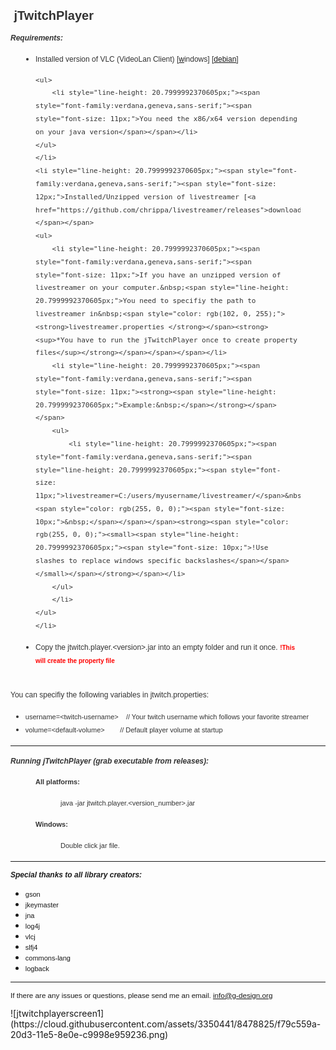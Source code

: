 <html><body>
<p style="font-weight: normal; line-height: 1.2; color: rgb(51, 51, 51); font-family: sans-serif, Arial, Verdana, 'Trebuchet MS';"><span style="font-size:20px;"><span style="font-family:verdana,geneva,sans-serif;">&nbsp;<strong>jTwitchPlayer</strong>&nbsp;</span></span></p>

<p style="color: rgb(51, 51, 51); font-family: sans-serif, Arial, Verdana, 'Trebuchet MS'; font-size: 13px; line-height: 20.7999992370605px;"><em><span style="font-family:verdana,geneva,sans-serif;"><strong><span style="font-size:12px;">Requirements:</span></strong></span></em></p>

<ul style="padding: 0px 40px; color: rgb(51, 51, 51); font-family: sans-serif, Arial, Verdana, 'Trebuchet MS'; font-size: 13px; line-height: 20.7999992370605px;">
	<li style="line-height: 20.7999992370605px;"><span style="font-family:verdana,geneva,sans-serif;"><span style="font-size: 12px;">Installed version of VLC (VideoLan Client) [<a href="http://www.videolan.org/vlc/download-windows.html">w</a><span style="color: rgb(102, 0, 

255);"><a href="http://www.videolan.org/vlc/download-windows.html">indows</a></span>]<span style="color: rgb(102, 0, 255);">&nbsp;</span>[<a href="http://www.videolan.org/vlc/download-debian.html">debian</a>]</span></span>

	<ul>
		<li style="line-height: 20.7999992370605px;"><span style="font-family:verdana,geneva,sans-serif;"><span style="font-size: 11px;">You need the x86/x64 version depending on your java version</span></span></li>
	</ul>
	</li>
	<li style="line-height: 20.7999992370605px;"><span style="font-family:verdana,geneva,sans-serif;"><span style="font-size: 12px;">Installed/Unzipped version of livestreamer [<a href="https://github.com/chrippa/livestreamer/releases">download</a>]</span></span>
	<ul>
		<li style="line-height: 20.7999992370605px;"><span style="font-family:verdana,geneva,sans-serif;"><span style="font-size: 11px;">If you have an unzipped version of livestreamer on your computer.&nbsp;<span style="line-height: 20.7999992370605px;">You need to specifiy the path to livestreamer in&nbsp;<span style="color: rgb(102, 0, 255);"><strong>livestreamer.properties </strong></span><strong><sup>*You have to run the jTwitchPlayer once to create property files</sup></strong></span></span></span></li>
		<li style="line-height: 20.7999992370605px;"><span style="font-family:verdana,geneva,sans-serif;"><span style="font-size: 11px;"><strong><span style="line-height: 20.7999992370605px;">Example:&nbsp;</span></strong></span></span>
		<ul>
			<li style="line-height: 20.7999992370605px;"><span style="font-family:verdana,geneva,sans-serif;"><span style="line-height: 20.7999992370605px;"><span style="font-size: 11px;">livestreamer=C:/users/myusername/livestreamer/</span>&nbsp;&nbsp;&nbsp;<span style="color: rgb(255, 0, 0);"><span style="font-size: 10px;">&nbsp;</span></span></span><strong><span style="color: rgb(255, 0, 0);"><small><span style="line-height: 20.7999992370605px;"><span style="font-size: 10px;">!Use slashes to replace windows specific backslashes</span></span></small></span></strong></span></li>
		</ul>
		</li>
	</ul>
	</li>
</ul>

<ul style="padding: 0px 40px; color: rgb(51, 51, 51); font-family: sans-serif, Arial, Verdana, 'Trebuchet MS'; font-size: 13px; line-height: 20.7999992370605px;">
	<li>
	<p><span style="font-family:verdana,geneva,sans-serif;"><span style="font-size:12px;">Copy the jtwitch.player.&lt;version&gt;.jar into an empty folder and run it once.</span><strong>&nbsp;<small><span style="color:#FF0000;"><span style="font-size:10px;">!This will create the property file</span></span></small></strong></span></p>
	</li>
</ul>

<p style="color: rgb(51, 51, 51); font-family: sans-serif, Arial, Verdana, 'Trebuchet MS'; font-size: 13px; line-height: 20.7999992370605px;"><br />
<span style="font-family:verdana,geneva,sans-serif;"><span style="font-size:12px;">You can specifiy the following variables in&nbsp;jtwitch.properties:</span></span></p>

<ul>
	<li style="color: rgb(51, 51, 51); font-family: sans-serif, Arial, Verdana, 'Trebuchet MS'; font-size: 13px; line-height: 20.7999992370605px;"><span style="font-size:11px;"><span style="font-family:verdana,geneva,sans-serif;">username=&lt;twitch-username&gt;&nbsp;&nbsp; &nbsp;// Your twitch username which follows your favorite streamer</span></span></li>
	<li style="color: rgb(51, 51, 51); font-family: sans-serif, Arial, Verdana, 'Trebuchet MS'; font-size: 13px; line-height: 20.7999992370605px;"><span style="font-size:11px;"><span style="font-family:verdana,geneva,sans-serif;">volume=&lt;default-volume&gt;&nbsp;&nbsp; &nbsp;&nbsp;&nbsp; &nbsp;// Default player volume at startup</span></span></li>
</ul>

<hr />
<p style="color: rgb(51, 51, 51); font-family: sans-serif, Arial, Verdana, 'Trebuchet MS'; font-size: 13px; line-height: 20.7999992370605px;"><em><span style="font-family:verdana,geneva,sans-serif;"><strong><span style="font-size:12px;">Running jTwitchPlayer (grab executable from releases):</span></strong></span></em></p>

<p style="color: rgb(51, 51, 51); font-family: sans-serif, Arial, Verdana, 'Trebuchet MS'; font-size: 13px; line-height: 20.7999992370605px; margin-left: 40px;"><span style="font-family:verdana,geneva,sans-serif;"><span style="font-size:11px;"><strong>All platforms:</strong></span></span></p>

<p style="color: rgb(51, 51, 51); font-family: sans-serif, Arial, Verdana, 'Trebuchet MS'; font-size: 13px; line-height: 20.7999992370605px; margin-left: 80px;"><span style="font-family:verdana,geneva,sans-serif;"><span style="font-size:11px;">java -jar jtwitch.player.&lt;version_number&gt;.jar</span></span></p>

<p style="color: rgb(51, 51, 51); font-size: 13px; line-height: 20.7999992370605px; margin-left: 40px;"><span style="font-family:verdana,geneva,sans-serif;"><strong><span style="font-size:11px;">Windows:</span></strong></span></p>

<p style="color: rgb(51, 51, 51); font-size: 13px; line-height: 20.7999992370605px; margin-left: 80px;"><span style="font-family:verdana,geneva,sans-serif;"><span style="font-size:11px;">Double click jar file.</span></span></p>

<hr />
<p><em><span style="font-family:verdana,geneva,sans-serif;"><span style="font-size:12px;"><strong>Special thanks to all library creators:</strong></span></span></em></p>

<ul>
	<li><span style="font-size:11px;"><span style="font-family:verdana,geneva,sans-serif;">gson</span></span></li>
	<li><span style="font-size:11px;"><span style="font-family:verdana,geneva,sans-serif;">jkeymaster</span></span></li>
	<li><span style="font-size:11px;"><span style="font-family:verdana,geneva,sans-serif;">jna</span></span></li>
	<li><span style="font-size:11px;"><span style="font-family:verdana,geneva,sans-serif;">log4j</span></span></li>
	<li><span style="font-size:11px;"><span style="font-family:verdana,geneva,sans-serif;">vlcj</span></span></li>
	<li><span style="font-size:11px;"><span style="font-family:verdana,geneva,sans-serif;">slfj4</span></span></li>
	<li><span style="font-size:11px;"><span style="font-family:verdana,geneva,sans-serif;">commons-lang</span></span></li>
	<li><span style="font-size:11px;"><span style="font-family:verdana,geneva,sans-serif;">logback</span></span></li>
</ul>

<hr />
<p><span style="font-family:verdana,geneva,sans-serif;"><small>If there are any issues or questions, please send me an email.&nbsp;<a href="mailto:info@g-design.org">info@g-design.org</a></small></span></p>
![jtwitchplayerscreen1](https://cloud.githubusercontent.com/assets/3350441/8478825/f79c559a-20d3-11e5-8e0e-c9998e959236.png)

</body>
</html>
